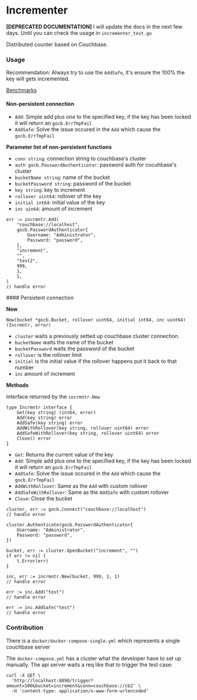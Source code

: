 # Incrementer

**[DEPRECATED DOCUMENTATION]** I will update the docs in the next few days. Until you can check the usage in `incrementer_test.go`

Distributed counter based on Couchbase.

### Usage

Recommendation: Always try to use the `AddSafe`, it's ensure the 100% the key will gets incremented.

[Benchmarks](benchmark.md)

#### Non-persistent connection

- `Add`: Simple add plus one to the specified key, if the key has been locked it will return an `gocb.ErrTmpFail`
- `AddSafe`: Solve the issue occured in the `Add` which cause the `gocb.ErrTmpFail`

**Parameter list of non-persistent functions**

- `conn string`: connection string to couchbase's cluster
- `auth gocb.PasswordAuthenticator`: password auth for cocuhbase's cluster
- `bucketName string`: name of the bucket
- `bucketPassword string`: password of the bucket
- `key string`: key to increment
- `rollover uint64`: rollover of the key
- `initial int64`: initial value of the key
- `inc uin64`: amount of increment

```
err := incrmntr.Add(
	"couchbase://localhost",
	gocb.PasswordAuthenticator{
		Username: "Administrator",
		Password: "password",
	},
	"increment",
	"",
	"test2",
	999,
	1,
	1,
)
// handle error
```

#### Persistent connection

**New**

```
New(bucket *gocb.Bucket, rollover uint64, initial int64, inc uint64) (Incrmntr, error)
```

- `cluster` waits a previously setted up couchbase cluster connection.
- `bucketName` waits the name of the bucket
- `bucketPassword` waits the password of the bucket
- `rollover` is the rollover limit
- `initial` is the initial value if the rollover happens put it back to that number
- `inc` amount of increment

**Methods**

Interface returned by the `incrmntr.New`

```
type Incrmntr interface {
	Get(key string) (int64, error)
	Add(key string) error
	AddSafe(key string) error
	AddWithRollover(key string, rollover uint64) error
	AddSafeWithRollover(key string, rollover uint64) error
	Close() error
}
```

- `Get`: Returns the current value of the key
- `Add`: Simple add plus one to the specified key, if the key has been locked it will return an `gocb.ErrTmpFail`
- `AddSafe`: Solve the issue occured in the `Add` which cause the `gocb.ErrTmpFail`
- `AddWithRollover`: Same as the `Add` with custom rollover
- `AddSafeWithRollover`: Same as the `AddSafe` with custom rollover
- `Close`: Close the bucket

```
cluster, err := gocb.Connect("couchbase://localhost")
// handle error

cluster.Authenticate(gocb.PasswordAuthenticator{
	Username: "Administrator",
	Password: "password",
})

bucket, err := cluster.OpenBucket("increment", "")
if err != nil {
	t.Error(err)
}

inc, err := incrmntr.New(bucket, 999, 1, 1)
// handle error

err := inc.Add("test")
// handle error

err := inc.AddSafe("test")
// handle error
```

### Contribution

There is a `docker/docker-compose-single.yml` which represents a single couchbase server

The `docker-compose.yml` has a cluster what the developer have to set up manually. The api server waits a req like that to trigger the test case:

```
curl -X GET \
  'http://localhost:8890/trigger?amount=100&bucket=increment&conn=couchbase://cb2' \
  -H 'content-type: application/x-www-form-urlencoded'
```
